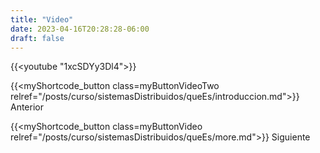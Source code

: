 ```yaml
---
title: "Video"
date: 2023-04-16T20:28:28-06:00
draft: false
---
```


{{<youtube "1xcSDYy3Dl4">}}

{{<myShortcode_button class=myButtonVideoTwo relref="/posts/curso/sistemasDistribuidos/queEs/introduccion.md">}} Anterior

{{<myShortcode_button class=myButtonVideo relref="/posts/curso/sistemasDistribuidos/queEs/more.md">}} Siguiente